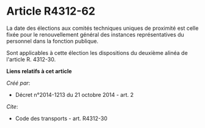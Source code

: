 # Article R4312-62

La date des élections aux comités techniques uniques de proximité est celle fixée pour le renouvellement général des
instances représentatives du personnel dans la fonction publique. 

Sont applicables à cette élection les dispositions du deuxième alinéa de l'article R. 4312-30.

**Liens relatifs à cet article**

_Créé par_:

  - Décret n°2014-1213 du 21 octobre 2014 - art. 2

_Cite_:

  - Code des transports - art. R4312-30
